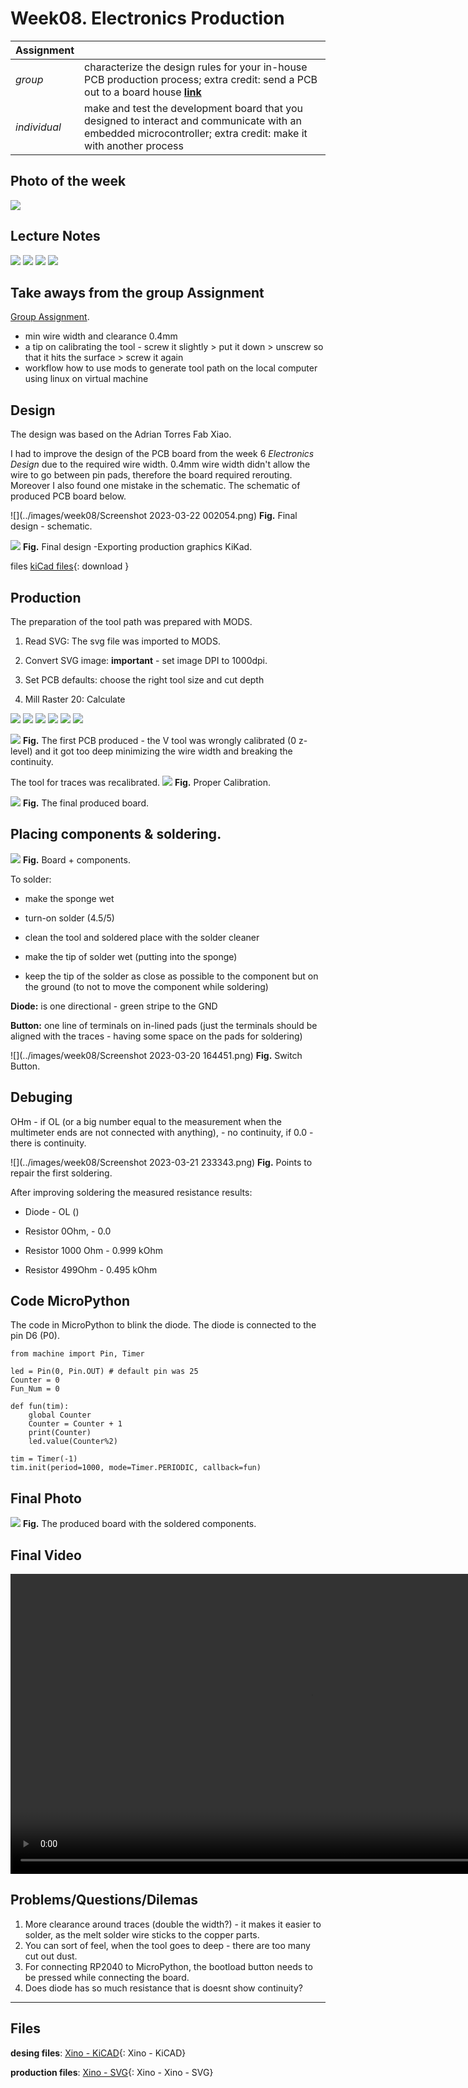 # **Week08.** Electronics Production


|Assignment    |                          |
| ----------- | ------------------------------------ |
| *group*       | characterize the design rules for your in-house PCB production process; extra credit: send a PCB out to a board house [**link**](https://fabacademy.org/2023/labs/ciudadmexico/group%20assignments/electronics-production/)|
| *individual*      |  make and test the development board that you designed to interact and communicate with an embedded microcontroller; extra credit: make it with another process|


## Photo of the week

![](../images/week08/photo-of-the-week8.png)


## Lecture Notes

![](../images/week08/week71.png)
![](../images/week08/week712.png)
![](../images/week08/week713.png)
![](../images/week08/week714.png)

## Take aways from the group Assignment
[Group Assignment](https://fabacademy.org/2023/labs/ciudadmexico/group%20assignments/electronics-production/).

 - min wire width and clearance 0.4mm
 - a tip on calibrating the tool - screw it slightly > put it down > unscrew so that it hits the surface > screw it again
 - workflow how to use mods to generate tool path on the local computer using linux on virtual machine


## Design
The design was based on the Adrian Torres Fab Xiao.

I had to improve the design of the PCB board from the week 6 *Electronics Design* due to the required wire width. 0.4mm wire width didn't allow the wire to go between pin pads, therefore the board required rerouting. Moreover I also found one mistake in the schematic. The schematic of produced PCB board below.

![](../images/week08/Screenshot 2023-03-22 002054.png)
**Fig.** Final design - schematic.

![](../images/week08/week75.png)
**Fig.** Final design -Exporting production graphics KiKad.

files
[kiCad files](../files/xino.zip){: download }


## Production
The preparation of the tool path was prepared with MODS.

1. Read SVG: The svg file was imported to MODS.

2. Convert SVG image: **important** - set image DPI to 1000dpi.

3. Set PCB defaults: choose the right tool size and cut depth

4. Mill Raster 20: Calculate

![](../images/week08/IMG_5322.jpg)
![](../images/week08/IMG_5324.jpg)
![](../images/week08/IMG_5325.jpg)
![](../images/week08/IMG_5326.jpg)
![](../images/week08/IMG_5327.jpg)
![](../images/week08/IMG_5331.jpg)

![](../images/week08/IMG_5341.jpg)
**Fig.** The first PCB produced - the V tool was wrongly calibrated  (0 z-level) and it got too deep minimizing the wire width and breaking the continuity.

The tool for traces was recalibrated.
![](../images/week08/IMG_5344.jpg)
**Fig.** Proper Calibration.

![](../images/week08/IMG_5351.jpg)
**Fig.** The final produced board.

## Placing components & soldering.

![](../images/week08/IMG_5353.jpg)
**Fig.** Board + components.

To solder:

  - make the sponge wet

  - turn-on solder (4.5/5)

  - clean the tool and soldered place with the solder cleaner

  - make the tip of solder wet (putting into the sponge)

  - keep the tip of the solder as close as possible to the component  but on the ground (to not to move the component while soldering)

**Diode:** is one directional - green stripe to the GND

**Button:** one line of terminals on in-lined pads (just the terminals should be aligned with the traces - having some space on the pads for soldering)

![](../images/week08/Screenshot 2023-03-20 164451.png)
**Fig.** Switch Button.



## Debuging

OHm - if OL (or a big number equal to the measurement when the multimeter ends are not connected with anything), - no continuity, if 0.0 -  there is continuity.

![](../images/week08/Screenshot 2023-03-21 233343.png)
**Fig.** Points to repair the first soldering.

After improving soldering the measured resistance results:

- Diode - OL ()

- Resistor 0Ohm, - 0.0

- Resistor 1000 Ohm - 0.999 kOhm

- Resistor 499Ohm - 0.495 kOhm




## Code MicroPython

The code in MicroPython to blink the diode. The diode is connected to the pin D6 (P0).
```
from machine import Pin, Timer

led = Pin(0, Pin.OUT) # default pin was 25
Counter = 0
Fun_Num = 0

def fun(tim):
    global Counter
    Counter = Counter + 1
    print(Counter)
    led.value(Counter%2)

tim = Timer(-1)
tim.init(period=1000, mode=Timer.PERIODIC, callback=fun)

```



## Final Photo
![](../images/week08/IMG_5500.jpg)
**Fig.** The produced board with the soldered components.


## Final Video
<video width="960"  controls>
  <source src="../../images/week08/WhatsAppVideo 2023-03-21.mp4" type="video/mp4">
</video>


## Problems/Questions/Dilemas
1. More clearance around traces (double the width?) - it makes it easier to solder, as the melt solder wire sticks to the copper parts.
2. You can sort of feel, when the tool goes to deep - there are too many cut out dust.
3. For connecting RP2040 to MicroPython, the bootload button needs to be pressed while connecting the board.
4. Does diode has so much resistance that is doesnt show continuity?

__________________________________________
## Files
**desing files**: [Xino - KiCAD](../files/week08/xxinoc-kicad.zip){: Xino - KiCAD}

**production files**: [Xino - SVG](../files/week08/xxinoc-production.zip){: Xino - Xino - SVG}
